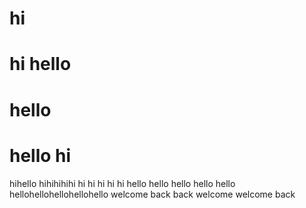 # hi
# hi hello
# hello
# hello hi
hihello
hihihihihi
hi hi hi hi hi
hello hello hello hello hello
hellohellohellohellohello
welcome
back
back welcome
welcome back
